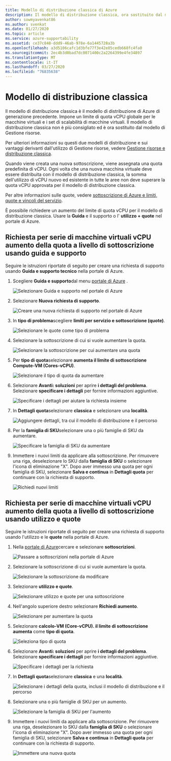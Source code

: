 ```yaml
---
title: Modello di distribuzione classica di Azure
description: Il modello di distribuzione classica, ora sostituito dal modello di Gestione risorse, impone un limite di quota vCPU globale per le macchine virtuali e i set di scalabilità di macchine virtuali.
author: sowmyavenkat86
ms.author: svenkat
ms.date: 01/27/2020
ms.topic: article
ms.service: azure-supportability
ms.assetid: ce37c848-ddd9-46ab-978e-6a1445728a3b
ms.openlocfilehash: a3d5106cafc1d3bfe77f3e42e85cedb668fc4fa0
ms.sourcegitcommit: 2ec4b3d0bad7dc0071400c2a2264399e4fe34897
ms.translationtype: MT
ms.contentlocale: it-IT
ms.lasthandoff: 03/27/2020
ms.locfileid: "76835638"
---
```

# <a name="classic-deployment-model"></a>Modello di distribuzione classica

Il modello di distribuzione classica è il modello di distribuzione di Azure di generazione precedente. Impone un limite di quota vCPU globale per le macchine virtuali e i set di scalabilità di macchine virtuali. Il modello di distribuzione classica non è più consigliato ed è ora sostituito dal modello di Gestione risorse.

Per ulteriori informazioni su questi due modelli di distribuzione e sui vantaggi derivanti dall'utilizzo di Gestione risorse, vedere [Gestione risorse e distribuzione classica](../../azure-resource-manager/management/deployment-models.md).

Quando viene creata una nuova sottoscrizione, viene assegnata una quota predefinita di vCPU. Ogni volta che una nuova macchina virtuale deve essere distribuita con il modello di distribuzione classica, la somma dell'utilizzo di vCPU nuovo ed esistente in tutte le aree non deve superare la quota vCPU approvata per il modello di distribuzione classica.

Per altre informazioni sulle quote, vedere [sottoscrizione di Azure e limiti, quote e vincoli del servizio](../../azure-resource-manager/management/azure-subscription-service-limits.md).

È possibile richiedere un aumento del limite di quota vCPU per il modello di distribuzione classica. Usare la **Guida** e il supporto o l' **utilizzo + quote** nel portale di Azure.

## <a name="request-per-vm-series-vcpu-quota-increase-at-subscription-level-using-help--support"></a>Richiesta per serie di macchine virtuali vCPU aumento della quota a livello di sottoscrizione usando guida e supporto

Seguire le istruzioni riportate di seguito per creare una richiesta di supporto usando **Guida e supporto tecnico** nella portale di Azure.

1. Scegliere **Guida e supporto**dal menu [portale di Azure](https://portal.azure.com) .

   ![Selezionare Guida e supporto nel portale di Azure](./media/resource-manager-core-quotas-request/help-plus-support.png)

1. Selezionare **Nuova richiesta di supporto**.

   ![Creare una nuova richiesta di supporto nel portale di Azure](./media/resource-manager-core-quotas-request/new-support-request.png)

1. In **tipo di problema**scegliere **limiti per servizio e sottoscrizione (quote)**.

   ![Selezionare le quote come tipo di problema](./media/resource-manager-core-quotas-request/select-quota-issue-type.png)

1. Selezionare la sottoscrizione di cui si vuole aumentare la quota.

   ![Selezionare la sottoscrizione per cui aumentare una quota](./media/resource-manager-core-quotas-request/select-subscription-support-request.png)

1. Per **tipo di quota**selezionare **aumenta il limite di sottoscrizione Compute-VM (Cores-vCPU)**.

   ![Selezionare il tipo di quota da aumentare](./media/resource-manager-core-quotas-request/select-quota-type.png)

1. Selezionare **Avanti: soluzioni** per aprire **i dettagli del problema**. Selezionare **specificare i dettagli** per fornire informazioni aggiuntive.

   ![Specificare i dettagli per aiutare la richiesta insieme](./media/resource-manager-core-quotas-request/provide-details-link.png)

1. In **Dettagli quota**selezionare **classica** e selezionare una **località**.

   ![Aggiungere dettagli, tra cui il modello di distribuzione e il percorso](./media/resource-manager-core-quotas-request/quota-details-classic.png)

1. Per la **famiglia di SKU**selezionare una o più famiglie di SKU da aumentare.

   ![Specificare la famiglia di SKU da aumentare](./media/resource-manager-core-quotas-request/sku-family-classic.png)

1. Immettere i nuovi limiti da applicare alla sottoscrizione. Per rimuovere una riga, deselezionare lo SKU dalla **famiglia di SKU** o selezionare l'icona di eliminazione "X". Dopo aver immesso una quota per ogni famiglia di SKU, selezionare **Salva e continua** in **Dettagli quota** per continuare con la richiesta di supporto.

   ![Richiedi nuovi limiti](./media/resource-manager-core-quotas-request/new-limits-classic.png)

## <a name="request-per-vm-series-vcpu-quota-increase-at-subscription-level-using-usage--quotas"></a>Richiesta per serie di macchine virtuali vCPU aumento della quota a livello di sottoscrizione usando utilizzo e quote

Seguire le istruzioni riportate di seguito per creare una richiesta di supporto usando l'utilizzo e le **quote** nella portale di Azure.

1. Nella [portale di Azure](https://portal.azure.com)cercare e selezionare **sottoscrizioni**.

   ![Passare a sottoscrizioni nella portale di Azure](./media/resource-manager-core-quotas-request/search-for-subscriptions.png)

1. Selezionare la sottoscrizione di cui si vuole aumentare la quota.

   ![Selezionare la sottoscrizione da modificare](./media/resource-manager-core-quotas-request/select-subscription-change-quota.png)

1. Selezionare **utilizzo e quote**.

   ![Selezionare utilizzo e quote per una sottoscrizione](./media/resource-manager-core-quotas-request/select-usage-plus-quotas.png)

1. Nell'angolo superiore destro selezionare **Richiedi aumento**.

   ![Selezionare per aumentare la quota](./media/resource-manager-core-quotas-request/request-increase-from-subscription.png)

1. Selezionare **calcolo-VM (Core-vCPU). il limite di sottoscrizione aumenta** come **tipo di quota**.

   ![Seleziona tipo di quota](./media/resource-manager-core-quotas-request/select-quota-type.png)

1. Selezionare **Avanti: soluzioni** per aprire **i dettagli del problema**. Selezionare **specificare i dettagli** per fornire informazioni aggiuntive.

   ![Specificare i dettagli per la richiesta](./media/resource-manager-core-quotas-request/provide-details-link.png)

1. In **Dettagli quota**selezionare **classica** e una **località**.

   ![Selezionare i dettagli della quota, inclusi il modello di distribuzione e il percorso](./media/resource-manager-core-quotas-request/quota-details-classic.png)

1. Selezionare una o più famiglie di SKU per un aumento.

   ![Selezionare la famiglia di SKU per l'aumento](./media/resource-manager-core-quotas-request/sku-family-classic.png)

1. Immettere i nuovi limiti da applicare alla sottoscrizione. Per rimuovere una riga, deselezionare lo SKU dalla **famiglia di SKU** o selezionare l'icona di eliminazione "X". Dopo aver immesso una quota per ogni famiglia di SKU, selezionare **Salva e continua** in **Dettagli quota** per continuare con la richiesta di supporto.

   ![Immettere una nuova quota](./media/resource-manager-core-quotas-request/new-limits-classic.png)

